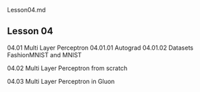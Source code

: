 Lesson04.md

## Lesson 04 



04.01 Multi Layer Perceptron
04.01.01 Autograd
04.01.02 Datasets FashionMNIST and MNIST



04.02 Multi Layer Perceptron from scratch

04.03 Multi Layer Perceptron in Gluon
